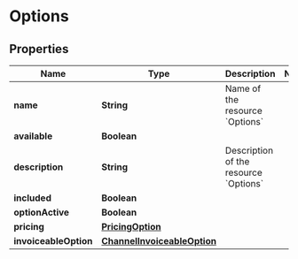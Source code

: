 

# Options


## Properties

| Name | Type | Description | Notes |
|------------ | ------------- | ------------- | -------------|
|**name** | **String** | Name of the resource &#x60;Options&#x60; |  |
|**available** | **Boolean** |  |  |
|**description** | **String** | Description of the resource &#x60;Options&#x60; |  |
|**included** | **Boolean** |  |  |
|**optionActive** | **Boolean** |  |  |
|**pricing** | [**PricingOption**](PricingOption.md) |  |  |
|**invoiceableOption** | [**ChannelInvoiceableOption**](ChannelInvoiceableOption.md) |  |  |



